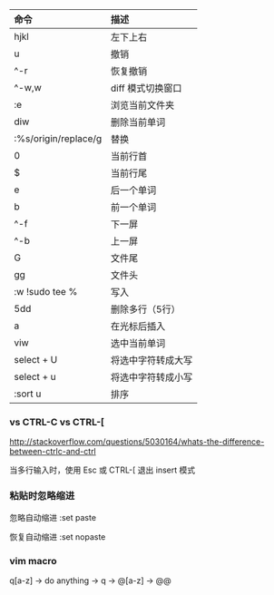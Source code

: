 | 命令                 | 描述               |
|:---------------------|:-------------------|
| hjkl                 | 左下上右           |
| u                    | 撤销               |
| ^-r                  | 恢复撤销           |
| ^-w,w                | diff 模式切换窗口  |
| :e                   | 浏览当前文件夹     |
| diw                  | 删除当前单词       |
| :%s/origin/replace/g | 替换               |
| 0                    | 当前行首           |
| $                    | 当前行尾           |
| e                    | 后一个单词         |
| b                    | 前一个单词         |
| ^-f                  | 下一屏             |
| ^-b                  | 上一屏             |
| G                    | 文件尾             |
| gg                   | 文件头             |
| :w !sudo tee %       | 写入               |
| 5dd                  | 删除多行（5行）    |
| a                    | 在光标后插入       |
| viw                  | 选中当前单词       |
| select + U           | 将选中字符转成大写 |
| select + u           | 将选中字符转成小写 |
| :sort u              | 排序               |

### <Esc> vs CTRL-C vs CTRL-[

http://stackoverflow.com/questions/5030164/whats-the-difference-between-ctrlc-and-ctrl

当多行输入时，使用 Esc 或 CTRL-[ 退出 insert 模式

### 粘贴时忽略缩进

忽略自动缩进 :set paste

恢复自动缩进 :set nopaste

### vim macro

q[a-z] -> do anything -> q -> @[a-z] -> @@
